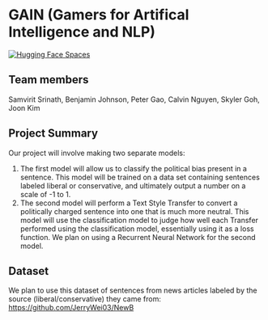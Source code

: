 # GAIN (Gamers for Artifical Intelligence and NLP)

[![Hugging Face Spaces](https://img.shields.io/badge/%F0%9F%A4%97%20Hugging%20Face-Spaces-blue)](https://huggingface.co/spaces/joonkim/bert-political-sentiment-analysis)

## Team members
Samvirit Srinath, Benjamin Johnson, Peter Gao, Calvin Nguyen, Skyler Goh, Joon Kim

## Project Summary

Our project will involve making two separate models:
1. The first model will allow us to classify the political bias present in a sentence. This model will be trained on a data set containing sentences labeled liberal or conservative, and ultimately output a number on a scale of -1 to 1.
2. The second model will perform a Text Style Transfer to convert a politically charged sentence into one that is much more neutral. This model will use the classification model to judge how well each Transfer performed using the classification model, essentially using it as a loss function. We plan on using a Recurrent Neural Network for the second model.

## Dataset

We plan to use this dataset of sentences from news articles labeled by the source (liberal/conservative) they came from: https://github.com/JerryWei03/NewB
